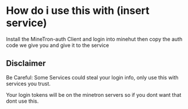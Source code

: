 # How do i use this with (insert service)

Install the MineTron-auth Client and login into minehut then copy the auth code we give you and give it to the service



## Disclaimer

Be Careful: Some Services could steal your login info, only use this with services you trust.

Your login tokens will be on the minetron servers so if you dont want that dont use this.

